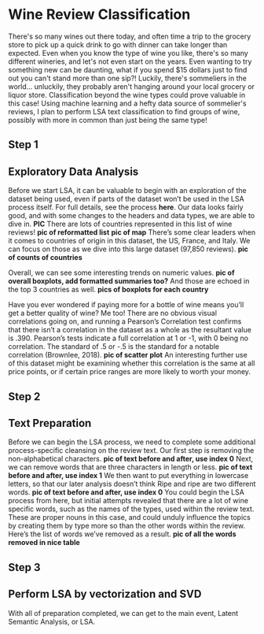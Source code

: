 # Wine Review Classification
There's so many wines out there today, and often time a trip to the grocery store to pick up a quick drink to go with dinner can take longer than expected. Even when you know the type of wine you like, there's so many different wineries, and let's not even start on the years. Even wanting to try something new can be daunting, what if you spend $15 dollars just to find out you can't stand more than one sip?!
Luckily, there's sommeliers in the world... unluckily, they probably aren't hanging around your local grocery or liquor store. Classification beyond the wine types could prove valuable in this case! Using machine learning and a hefty data source of sommelier's reviews, I plan to perform LSA text classification to find groups of wine, possibly with more in common than just being the same type!

## Step 1
## Exploratory Data Analysis
Before we start LSA, it can be valuable to begin with an exploration of the dataset being used, even if parts of the dataset won’t be used in the LSA process itself. For full details, see the process **here**. 
Our data looks fairly good, and with some changes to the headers and data types, we are able to dive in. 
**PIC**
There are lots of countries represented in this list of wine reviews!
**pic of reformatted list**
**pic of map**
There’s some clear leaders when it comes to countries of origin in this dataset, the US, France, and Italy. We can focus on those as we dive into this large dataset (97,850 reviews). 
**pic of counts of countries**

Overall, we can see some interesting trends on numeric values. 
**pic of overall boxplots, add formatted summaries too?**
And those are echoed in the top 3 countries as well. 
**pics of boxplots for each country**

Have you ever wondered if paying more for a bottle of wine means you’ll get a better quality of wine? Me too! There are no obvious visual correlations going on, and running a Pearson’s Correlation test confirms that there isn’t a correlation in the dataset as a whole as the resultant value is .390. Pearson’s tests indicate a full correlation at 1 or -1, with 0 being no correlation. The standard of .5 or -.5 is the standard for a notable correlation (Brownlee, 2018). 
**pic of scatter plot**
An interesting further use of this dataset might be examining whether this correlation is the same at all price points, or if certain price ranges are more likely to worth your money. 

## Step 2
## Text Preparation
Before we can begin the LSA process, we need to complete some additional process-specific cleansing on the review text. 
Our first step is removing the non-alphabetical characters. 
**pic of text before and after, use index 0**
Next, we can remove words that are three characters in length or less. 
**pic of text before and after, use index 1**
We then want to put everything in lowercase letters, so that our later analysis doesn’t think Ripe and ripe are two different words. 
**pic of text before and after, use index 0**
You could begin the LSA process from here, but initial attempts revealed that there are a lot of wine specific words, such as the names of the types, used within the review text. These are proper nouns in this case, and could unduly influence the topics by creating them by type more so than the other words within the review. Here’s the list of words we’ve removed as a result. 
**pic of all the words removed in nice table**
## Step 3 
## Perform LSA by vectorization and SVD
With all of preparation completed, we can get to the main event, Latent Semantic Analysis, or LSA. 

